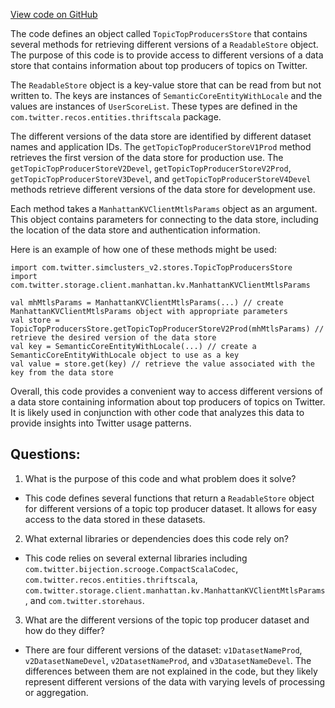 [View code on GitHub](https://github.com/misbahsy/the-algorithm/src/scala/com/twitter/simclusters_v2/stores/TopicTopProducersStore.scala)

The code defines an object called `TopicTopProducersStore` that contains several methods for retrieving different versions of a `ReadableStore` object. The purpose of this code is to provide access to different versions of a data store that contains information about top producers of topics on Twitter. 

The `ReadableStore` object is a key-value store that can be read from but not written to. The keys are instances of `SemanticCoreEntityWithLocale` and the values are instances of `UserScoreList`. These types are defined in the `com.twitter.recos.entities.thriftscala` package. 

The different versions of the data store are identified by different dataset names and application IDs. The `getTopicTopProducerStoreV1Prod` method retrieves the first version of the data store for production use. The `getTopicTopProducerStoreV2Devel`, `getTopicTopProducerStoreV2Prod`, `getTopicTopProducerStoreV3Devel`, and `getTopicTopProducerStoreV4Devel` methods retrieve different versions of the data store for development use. 

Each method takes a `ManhattanKVClientMtlsParams` object as an argument. This object contains parameters for connecting to the data store, including the location of the data store and authentication information. 

Here is an example of how one of these methods might be used:

```
import com.twitter.simclusters_v2.stores.TopicTopProducersStore
import com.twitter.storage.client.manhattan.kv.ManhattanKVClientMtlsParams

val mhMtlsParams = ManhattanKVClientMtlsParams(...) // create ManhattanKVClientMtlsParams object with appropriate parameters
val store = TopicTopProducersStore.getTopicTopProducerStoreV2Prod(mhMtlsParams) // retrieve the desired version of the data store
val key = SemanticCoreEntityWithLocale(...) // create a SemanticCoreEntityWithLocale object to use as a key
val value = store.get(key) // retrieve the value associated with the key from the data store
``` 

Overall, this code provides a convenient way to access different versions of a data store containing information about top producers of topics on Twitter. It is likely used in conjunction with other code that analyzes this data to provide insights into Twitter usage patterns.
## Questions: 
 1. What is the purpose of this code and what problem does it solve?
- This code defines several functions that return a `ReadableStore` object for different versions of a topic top producer dataset. It allows for easy access to the data stored in these datasets.

2. What external libraries or dependencies does this code rely on?
- This code relies on several external libraries including `com.twitter.bijection.scrooge.CompactScalaCodec`, `com.twitter.recos.entities.thriftscala`, `com.twitter.storage.client.manhattan.kv.ManhattanKVClientMtlsParams`, and `com.twitter.storehaus`.

3. What are the different versions of the topic top producer dataset and how do they differ?
- There are four different versions of the dataset: `v1DatasetNameProd`, `v2DatasetNameDevel`, `v2DatasetNameProd`, and `v3DatasetNameDevel`. The differences between them are not explained in the code, but they likely represent different versions of the data with varying levels of processing or aggregation.